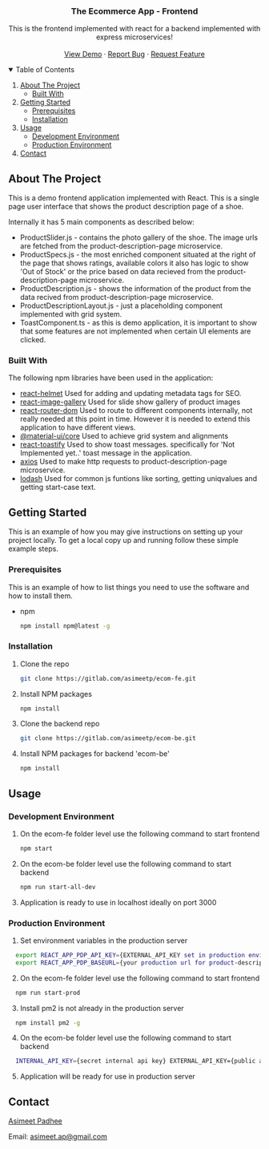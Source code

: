 <p align="center">
  <h3 align="center">The Ecommerce App - Frontend</h3>

  <p align="center">
     This is the frontend implemented with react for a backend implemented with express microservices!
    <br />
    <br />
    <a href="https://github.com/othneildrew/Best-README-Template">View Demo</a>
    ·
    <a href="https://gitlab.com/asimeetp/ecom-fe/-/issues">Report Bug</a>
    ·
    <a href="https://gitlab.com/asimeetp/ecom-fe/-/issues">Request Feature</a>
  </p>
</p>



<!-- TABLE OF CONTENTS -->
<details open="open">
  <summary>Table of Contents</summary>
  <ol>
    <li>
      <a href="#about-the-project">About The Project</a>
      <ul>
        <li><a href="#built-with">Built With</a></li>
      </ul>
    </li>
    <li>
      <a href="#getting-started">Getting Started</a>
      <ul>
        <li><a href="#prerequisites">Prerequisites</a></li>
        <li><a href="#installation">Installation</a></li>
      </ul>
    </li>
    <li>
      <a href="#usage">Usage</a>
      <ul>
        <li><a href="#development-environment">Development Environment</a></li>
        <li><a href="#production-environment">Production Environment</a></li>
      </ul>
    </li>
    <li><a href="#contact">Contact</a></li>
  </ol>
</details>



<!-- ABOUT THE PROJECT -->
## About The Project

This is a demo frontend application implemented with React. 
This is a single page user interface that shows the product description page of a shoe.

Internally it has 5 main components as described below:

* ProductSlider.js - contains the photo gallery of the shoe. The image urls
are fetched from the product-description-page microservice.
* ProductSpecs.js -  the most enriched component situated at the right of the page 
that shows ratings, available colors it also has logic to show 'Out of Stock' or the price
based on data recieved from the product-description-page microservice.
* ProductDescription.js - shows the information of the product from the data recived from
product-description-page microservice.
* ProductDescriptionLayout.js - just a placeholding component implemented with grid system.
* ToastComponent.ts - as this is demo application, it is important to show that some features are not implemented when certain UI elements are clicked.

### Built With

The following npm libraries have been used in the application:

* [react-helmet](https://www.npmjs.com/package/react-helmet)
  Used for adding and updating metadata tags for SEO.
* [react-image-gallery](https://www.npmjs.com/package/react-image-gallery)
  Used for slide show gallery of product images
* [react-router-dom](https://www.npmjs.com/package/react-router-dom)
  Used to route to different components internally, not really needed at this point in time.
  However it is needed to extend this application to have different views.
* [@material-ui/core](https://www.npmjs.com/package/@material-ui/core)
  Used to achieve grid system and alignments
* [react-toastify](https://www.npmjs.com/package/react-toastify)
  Used to show toast messages. specifically for 'Not Implemented yet..' toast message in the application.
* [axios](https://www.npmjs.com/package/axios)
  Used to make http requests to product-description-page microservice.
* [lodash](https://www.npmjs.com/package/lodash)
  Used for common js funtions like sorting, getting uniqvalues and getting start-case text.


<!-- GETTING STARTED -->
## Getting Started

This is an example of how you may give instructions on setting up your project locally.
To get a local copy up and running follow these simple example steps.

### Prerequisites

This is an example of how to list things you need to use the software and how to install them.
* npm
  ```sh
  npm install npm@latest -g
  ```

### Installation

1. Clone the repo
   ```sh
   git clone https://gitlab.com/asimeetp/ecom-fe.git
   ```
2. Install NPM packages
   ```sh
   npm install
   ```
3. Clone the backend repo
   ```sh
   git clone https://gitlab.com/asimeetp/ecom-be.git
   ```
4. Install NPM packages for backend 'ecom-be'
   ```sh
   npm install
   ```


<!-- USAGE EXAMPLES -->
## Usage

### Development Environment
1. On the ecom-fe folder level use the following command to start frontend
   ```sh
   npm start
   ```
2. On the ecom-be folder level use the following command to start backend
   ```sh
   npm run start-all-dev
   ```
3. Application is ready to use in localhost ideally on port 3000

### Production Environment
1. Set environment variables in the production server
  ```sh
    export REACT_APP_PDP_API_KEY={EXTERNAL_API_KEY set in production environment for backend}
    export REACT_APP_PDP_BASEURL={your production url for product-description-page microservice}
  ```
2. On the ecom-fe folder level use the following command to start frontend
  ```sh
    npm run start-prod
  ```
3. Install pm2 is not already in the production server
  ```sh
    npm install pm2 -g
  ```
4. On the ecom-be folder level use the following command to start backend
  ```sh
    INTERNAL_API_KEY={secret internal api key} EXTERNAL_API_KEY={public api key for pdp microservice}  pm2 start pm2.config.js --env=production --update-env
  ```
5. Application will be ready for use in production server

<!-- CONTACT -->
## Contact

[Asimeet Padhee](https://github.com/asimeet)

Email: [asimeet.ap@gmail.com](mailto:asimeet.ap@gmail.com)








